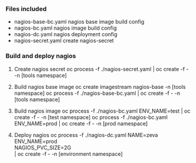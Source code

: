 ### Files included

* nagios-base-bc.yaml nagios base image build config
* nagios-bc.yaml nagios image build config
* nagios-dc.yaml nagios deployment config
* nagios-secret.yaml create nagios-secret

### Build and deploy nagios

1. Create nagios secret
oc process -f ./nagios-secret.yaml | oc create -f - -n [tools namespace]

2. Build nagios base image
oc create imagestream nagios-base -n [tools namespace]
oc process -f ./nagios-base-bc.yaml | oc create -f - -n [tools namespace]

3. Build nagios image
oc process -f ./nagios-bc.yaml ENV_NAME=test | oc create -f - -n [test namespace]
oc process -f ./nagios-bc.yaml ENV_NAME=prod | oc create -f - -n [prod namespace]

4. Deploy nagios 
oc process -f ./nagios-dc.yaml NAME=zeva \
ENV_NAME=prod \
NAGIOS_PVC_SIZE=2G \
 | oc create -f - -n [environment namespace]